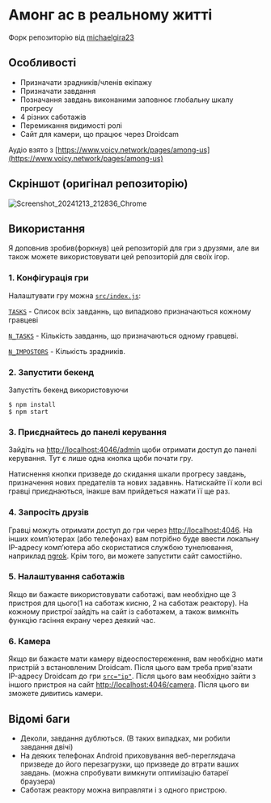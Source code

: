 # Амонг ас в реальному житті

Форк репозиторію від [michaelgira23](https://github.com/michaelgira23/among-us-real-life)

## Особливості

-   Призначати зрадників/членів екіпажу
-   Призначати завдання
-   Позначання завдань виконаними заповнює глобальну шкалу прогресу
-   4 різних саботажів
-   Перемикання видимості ролі
-   Сайт для камери, що працює через Droidcam

Аудіо взято з [https://www.voicy.network/pages/among-us](https://www.voicy.network/pages/among-us)

## Скріншот (оригінал репозиторію)

![Screenshot_20241213_212836_Chrome](https://github.com/user-attachments/assets/18261f28-91c6-4e4b-89f6-4c58c9180bed)

## Використання

Я доповнив зробив(форкнув) цей репозиторій для гри з друзями, але ви також можете використовувати цей репозиторій для своїх ігор.

### 1. Конфігурація гри

Налаштувати гру можна [`src/index.js`](https://github.com/michaelgira23/among-us-real-life/blob/master/src/index.js):

[`TASKS`](https://github.com/michaelgira23/among-us-real-life/blob/master/src/index.js#L14) - Список всіх завданнь, що випадково призначаються кожному гравцеві

[`N_TASKS`](https://github.com/michaelgira23/among-us-real-life/blob/master/src/index.js#L31) - Кількість завданнь, що призначаються одному гравцеві.

[`N_IMPOSTORS`](https://github.com/michaelgira23/among-us-real-life/blob/master/src/index.js#L32) - Кількість зрадників.

### 2. Запустити бекенд

Запустіть бекенд використовуючи

```
$ npm install
$ npm start
```


### 3. Приєднайтесь до панелі керування

Зайдіть на [http://localhost:4046/admin](http://localhost:4046/admin) щоби отримати доступ до панелі керування. Тут є лише одна кнопка щоби почати гру.

Натиснення кнопки призведе до скидання шкали прогресу завдань, призначення нових предателів та нових задавннь. Натискайте її коли всі гравці приєднаються, інакше вам прийдеться нажати її ще раз.

### 4. Запросіть друзів

Гравці можуть отримати доступ до гри через [http://localhost:4046](http://localhost:4046). На інших комп’ютерах (або телефонах) вам потрібно буде ввести локальну IP-адресу комп’ютера або скористатися службою тунелювання, наприклад [ngrok](https://ngrok.com). Крім того, ви можете запустити сайт самостійно.

### 5. Налаштування саботажів

Якщо ви бажаєте використовувати саботажі, вам необхідно ще 3 пристроя для цього(1 на саботаж кисню, 2 на саботаж реактору). На кожному пристрої зайдіть на сайт із саботажем, а також вимкніть функцію гасіння екрану через деякий час.

### 6. Камера

Якщо ви бажаєте мати камеру відеоспостереження, вам необхідно мати пристрій з встановленим Droidcam. Після цього вам треба прив'язати IP-адресу Droidcam до гри [`src="ip"`](https://github.com/galuxosi/AmongUsRealLife/blob/main/src/views/camera.html). Після цього вам необхідно зайти з іншого пристроя на сайт [http://localhost:4046/camera](http://localhost:4046/camera). Після цього ви зможете дивитись камери.

## Відомі баги

-   Деколи, завдання дублються. (В таких випадках, ми робили завдання двічі)
-   На деяких телефонах Android приховування веб-переглядача призведе до його перезагрузки, що призведе до втрати ваших завдань. (можна спробувати вимкнути оптимізацію батареї браузера)
-   Саботаж реактору можна виправляти і з одного пристрою.
